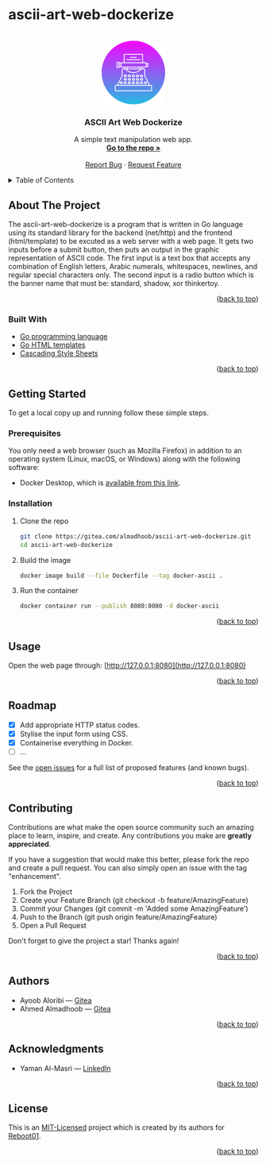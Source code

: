 # ascii-art-web-dockerize



<!-- PROJECT LOGO -->
<br />
<div align="center">
  <a href="https://gitea.com/almadhoob/ascii-art-web-dockerize">
    <img src="static/logo.png" alt="Logo" width="128" height="128">
  </a>

<h3 align="center">ASCII Art Web Dockerize</h3>

  <p align="center">
    A simple text manipulation web app.
    <br />
    <a href="https://gitea.com/almadhoob/ascii-art-web-dockerize"><strong>Go to the repo »</strong></a>
    <br />
    <br />
    <a href="https://gitea.com/almadhoob/ascii-art-web-dockerize/issues/new?labels=bug&template=bug-report---.md">Report Bug</a>
    ·
    <a href="https://gitea.com/almadhoob/ascii-art-web-dockerize/issues/new?labels=enhancement&template=feature-request---.md">Request Feature</a>
  </p>
</div>



<!-- TABLE OF CONTENTS -->
<details>
  <summary>Table of Contents</summary>
  <ol>
    <li>
      <a href="#about-the-project">About The Project</a>
      <ul>
        <li><a href="#built-with">Built With</a></li>
      </ul>
    </li>
    <li>
      <a href="#getting-started">Getting Started</a>
      <ul>
        <li><a href="#prerequisites">Prerequisites</a></li>
        <li><a href="#installation">Installation</a></li>
      </ul>
    </li>
    <li><a href="#usage">Usage</a></li>
    <li><a href="#roadmap">Roadmap</a></li>
    <li><a href="#contributing">Contributing</a></li>
    <li><a href="#authors">Authors</a></li>
    <li><a href="#acknowledgments">Acknowledgments</a></li>
    <li><a href="#license">License</a></li>
  </ol>
</details>



<!-- ABOUT THE PROJECT -->
## About The Project

<!-- <div align="center"><img src="images/screenshot.png" alt="Screenshot"></div> -->
<!-- <br /> -->

The ascii-art-web-dockerize is a program that is written in Go language using its standard library for the backend (net/http) and  the frontend (html/template) to be excuted as a web server with a web page. It gets two inputs before a submit button, then puts an output in the graphic representation of ASCII code. The first input is a text box that accepts any combination of English letters, Arabic numerals, whitespaces, newlines, and regular special characters only. The second input is a radio button which is the banner name that must be: standard, shadow, xor thinkertoy.

<p align="right">(<a href="#ascii-art-web-dockerize">back to top</a>)</p>



### Built With

* [Go programming language](https://go.dev/doc/)
* [Go HTML templates](https://pkg.go.dev/html/template/)
* [Cascading Style Sheets](https://developer.mozilla.org/en-US/docs/Web/CSS/)


<p align="right">(<a href="#ascii-art-web-dockerize">back to top</a>)</p>



<!-- GETTING STARTED -->
## Getting Started

To get a local copy up and running follow these simple steps.

### Prerequisites

You only need a web browser (such as Mozilla Firefox) in addition to an operating system (Linux, macOS, or Windows) along with the following software:
* Docker Desktop, which is [available from this link](https://docs.docker.com/desktop/).

### Installation

1. Clone the repo
    ```sh
    git clone https://gitea.com/almadhoob/ascii-art-web-dockerize.git
    cd ascii-art-web-dockerize
    ```

2. Build the image
    ```sh
    docker image build --file Dockerfile --tag docker-ascii .
    ```

3. Run the container
    ```sh
    docker container run --publish 8080:8080 -d docker-ascii
    ```

<p align="right">(<a href="#ascii-art-web-dockerize">back to top</a>)</p>



<!-- USAGE EXAMPLES -->
## Usage

Open the web page through: [http://127.0.0.1:8080](http://127.0.0.1:8080)

<p align="right">(<a href="#ascii-art-web-dockerize">back to top</a>)</p>



<!-- ROADMAP -->
## Roadmap

- [x] Add appropriate HTTP status codes.
- [x] Stylise the input form using CSS.
- [x] Containerise everything in Docker.
- [ ] ...

See the [open issues](https://gitea.com/almadhoob/ascii-art-web-dockerize/issues) for a full list of proposed features (and known bugs).

<p align="right">(<a href="#ascii-art-web-dockerize">back to top</a>)</p>



<!-- CONTRIBUTING -->
## Contributing

Contributions are what make the open source community such an amazing place to learn, inspire, and create. Any contributions you make are **greatly appreciated**.

If you have a suggestion that would make this better, please fork the repo and create a pull request. You can also simply open an issue with the tag "enhancement".

1. Fork the Project
2. Create your Feature Branch (git checkout -b feature/AmazingFeature)
3. Commit your Changes (git commit -m 'Added some AmazingFeature')
4. Push to the Branch (git push origin feature/AmazingFeature)
5. Open a Pull Request

Don't forget to give the project a star! Thanks again!

<p align="right">(<a href="#ascii-art-web-dockerize">back to top</a>)</p>

<!-- AUTHORS -->
## Authors

* Ayoob Aloribi — [Gitea](https://gitea.com/aaloribi)
* Ahmed Almadhoob — [Gitea](https://gitea.com/almadhoob)

<p align="right">(<a href="#ascii-art-web-dockerize">back to top</a>)</p>



<!-- ACKNOWLEDGMENTS -->
## Acknowledgments

* Yaman Al-Masri — [LinkedIn](https://bh.linkedin.com/in/yaman-al-masri-1b2108244/)

<p align="right">(<a href="#ascii-art-web-dockerize">back to top</a>)</p>



<!-- LICENSE -->
## License

This is an [MIT-Licensed](./LICENSE) project which is created by its authors for [Reboot01](https://reboot01.com/).

<p align="right">(<a href="#ascii-art-web-dockerize">back to top</a>)</p>


